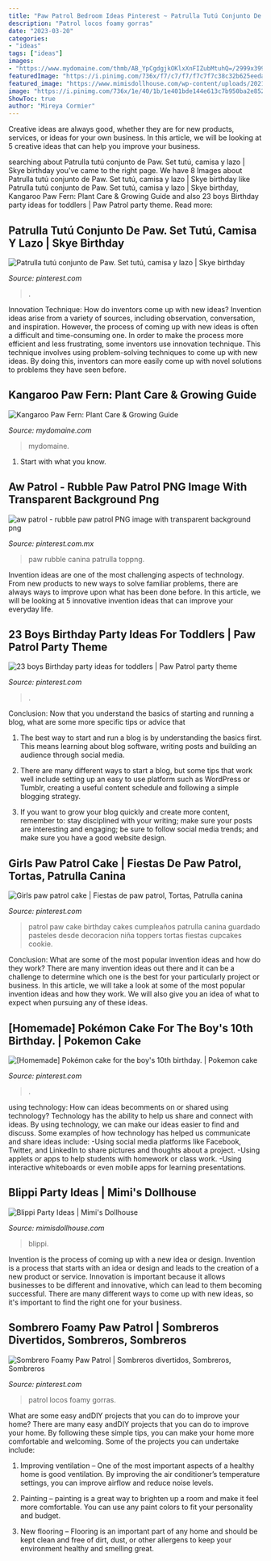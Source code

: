 ```yaml
---
title: "Paw Patrol Bedroom Ideas Pinterest ~ Patrulla Tutú Conjunto De Paw. Set Tutú, Camisa Y Lazo"
description: "Patrol locos foamy gorras"
date: "2023-03-20"
categories:
- "ideas"
tags: ["ideas"]
images:
- "https://www.mydomaine.com/thmb/AB_YpCgdgjkOKlxXnFIZubMtuhQ=/2999x3999/filters:fill(auto,1)/kangaroo-fern-houseplant-5e91b0510b284580a9a2de158e685fbc.jpeg"
featuredImage: "https://i.pinimg.com/736x/f7/c7/f7/f7c7f7c38c32b625eeda6b65d36a23a9.jpg"
featured_image: "https://www.mimisdollhouse.com/wp-content/uploads/2021/03/18-blippi-party-ideas-for-kids-768x1152.jpg"
image: "https://i.pinimg.com/736x/1e/40/1b/1e401bde144e613c7b950ba2e8528196.jpg"
ShowToc: true
author: "Mireya Cormier"
---
```



Creative ideas are always good, whether they are for new products, services, or ideas for your own business. In this article, we will be looking at 5 creative ideas that can help you improve your business.

	

		
searching about Patrulla tutú conjunto de Paw. Set tutú, camisa y lazo | Skye birthday you've came to the right page. We have 8 Images about Patrulla tutú conjunto de Paw. Set tutú, camisa y lazo | Skye birthday like Patrulla tutú conjunto de Paw. Set tutú, camisa y lazo | Skye birthday, Kangaroo Paw Fern: Plant Care &amp; Growing Guide and also 23 boys Birthday party ideas for toddlers | Paw Patrol party theme. Read more:
		
    
## Patrulla Tutú Conjunto De Paw. Set Tutú, Camisa Y Lazo | Skye Birthday

<img loading=lazy src="https://i.pinimg.com/736x/23/6f/da/236fda3626696c4f2a1e3b52f706b06f.jpg" onerror="this.onerror=null;this.src='https://tse2.mm.bing.net/th?id=OIP.IHicrpsUgkqngGLKmRp2XgHaLC&amp;pid=15.1';" alt="Patrulla tutú conjunto de Paw. Set tutú, camisa y lazo | Skye birthday">

_Source: pinterest.com_

>. 

	

Innovation Technique: How do inventors come up with new ideas?
Invention ideas arise from a variety of sources, including observation, conversation, and inspiration. However, the process of coming up with new ideas is often a difficult and time-consuming one. In order to make the process more efficient and less frustrating, some inventors use innovation technique. This technique involves using problem-solving techniques to come up with new ideas. By doing this, inventors can more easily come up with novel solutions to problems they have seen before.

    
## Kangaroo Paw Fern: Plant Care &amp; Growing Guide

<img loading=lazy src="https://www.mydomaine.com/thmb/AB_YpCgdgjkOKlxXnFIZubMtuhQ=/2999x3999/filters:fill(auto,1)/kangaroo-fern-houseplant-5e91b0510b284580a9a2de158e685fbc.jpeg" onerror="this.onerror=null;this.src='https://tse1.mm.bing.net/th?id=OIP.ZOfngSlW6emf_qZzMO2rcwHaJ4&amp;pid=15.1';" alt="Kangaroo Paw Fern: Plant Care &amp; Growing Guide">

_Source: mydomaine.com_

>mydomaine. 

	

1. Start with what you know.

    
## Aw Patrol - Rubble Paw Patrol PNG Image With Transparent Background Png

<img loading=lazy src="https://i.pinimg.com/736x/f7/c7/f7/f7c7f7c38c32b625eeda6b65d36a23a9.jpg" onerror="this.onerror=null;this.src='https://tse3.mm.bing.net/th?id=OIP.jISltpgJnQX76wjT30PeXgHaHk&amp;pid=15.1';" alt="aw patrol - rubble paw patrol PNG image with transparent background png">

_Source: pinterest.com.mx_

>paw rubble canina patrulla toppng. 

	

Invention ideas are one of the most challenging aspects of technology. From new products to new ways to solve familiar problems, there are always ways to improve upon what has been done before. In this article, we will be looking at 5 innovative invention ideas that can improve your everyday life.

    
## 23 Boys Birthday Party Ideas For Toddlers | Paw Patrol Party Theme

<img loading=lazy src="https://i.pinimg.com/736x/1e/40/1b/1e401bde144e613c7b950ba2e8528196.jpg" onerror="this.onerror=null;this.src='https://tse2.mm.bing.net/th?id=OIP.7CeYkk_Vdw2zR09mRCagMAHaKI&amp;pid=15.1';" alt="23 boys Birthday party ideas for toddlers | Paw Patrol party theme">

_Source: pinterest.com_

>. 

	

Conclusion: Now that you understand the basics of starting and running a blog, what are some more specific tips or advice that
1. The best way to start and run a blog is by understanding the basics first. This means learning about blog software, writing posts and building an audience through social media.
2. There are many different ways to start a blog, but some tips that work well include setting up an easy to use platform such as WordPress or Tumblr, creating a useful content schedule and following a simple blogging strategy.

3. If you want to grow your blog quickly and create more content, remember to: stay disciplined with your writing; make sure your posts are interesting and engaging; be sure to follow social media trends; and make sure you have a good website design.

    
## Girls Paw Patrol Cake | Fiestas De Paw Patrol, Tortas, Patrulla Canina

<img loading=lazy src="http://i.pinimg.com/1200x/c8/0b/e4/c80be4cc023a6b240f04b608ea45fa44.jpg" onerror="this.onerror=null;this.src='https://tse3.mm.bing.net/th?id=OIP.QGBSQfTAaJAE9v1ZivV0_AHaNK&amp;pid=15.1';" alt="Girls paw patrol cake | Fiestas de paw patrol, Tortas, Patrulla canina">

_Source: pinterest.com_

>patrol paw cake birthday cakes cumpleaños patrulla canina guardado pasteles desde decoracion niña toppers tortas fiestas cupcakes cookie. 

	

Conclusion: What are some of the most popular invention ideas and how do they work?
There are many invention ideas out there and it can be a challenge to determine which one is the best for your particularly project or business. In this article, we will take a look at some of the most popular invention ideas and how they work. We will also give you an idea of what to expect when pursuing any of these ideas.

    
## [Homemade] Pokémon Cake For The Boy&#039;s 10th Birthday. | Pokemon Cake

<img loading=lazy src="https://i.pinimg.com/736x/2b/aa/67/2baa67b0595faec5008b00f04d69f2b4--pokemon-cakes-homemade-cakes.jpg" onerror="this.onerror=null;this.src='https://tse4.mm.bing.net/th?id=OIP.bGXkOPsPOcjIpLDQ2CTaYQHaJ3&amp;pid=15.1';" alt="[Homemade] Pokémon cake for the boy&#039;s 10th birthday. | Pokemon cake">

_Source: pinterest.com_

>. 

	

using technology: How can ideas becomments on or shared using technology?
Technology has the ability to help us share and connect with ideas. By using technology, we can make our ideas easier to find and discuss. Some examples of how technology has helped us communicate and share ideas include: 
-Using social media platforms like Facebook, Twitter, and LinkedIn to share pictures and thoughts about a project. 
-Using applets or apps to help students with homework or class work. 
-Using interactive whiteboards or even mobile apps for learning presentations.

    
## Blippi Party Ideas | Mimi&#039;s Dollhouse

<img loading=lazy src="https://www.mimisdollhouse.com/wp-content/uploads/2021/03/18-blippi-party-ideas-for-kids-768x1152.jpg" onerror="this.onerror=null;this.src='https://tse4.mm.bing.net/th?id=OIP.Hbevvbs8CU3RgSSHuaw_xAHaLH&amp;pid=15.1';" alt="Blippi Party Ideas | Mimi&#039;s Dollhouse">

_Source: mimisdollhouse.com_

>blippi. 

	

Invention is the process of coming up with a new idea or design.
Invention is a process that starts with an idea or design and leads to the creation of a new product or service. Innovation is important because it allows businesses to be different and innovative, which can lead to them becoming successful. There are many different ways to come up with new ideas, so it's important to find the right one for your business.

    
## Sombrero Foamy Paw Patrol | Sombreros Divertidos, Sombreros, Sombreros

<img loading=lazy src="https://i.pinimg.com/736x/bc/68/74/bc6874b83b54f907273b55ed2e3b973a.jpg" onerror="this.onerror=null;this.src='https://tse1.mm.bing.net/th?id=OIP.iwOtXZSPqkb_vr2orWtyMgHaG1&amp;pid=15.1';" alt="Sombrero Foamy Paw Patrol | Sombreros divertidos, Sombreros, Sombreros">

_Source: pinterest.com_

>patrol locos foamy gorras. 

	

What are some easy andDIY projects that you can do to improve your home?
There are many easy andDIY projects that you can do to improve your home. By following these simple tips, you can make your home more comfortable and welcoming. Some of the projects you can undertake include:
1. Improving ventilation – One of the most important aspects of a healthy home is good ventilation. By improving the air conditioner’s temperature settings, you can improve airflow and reduce noise levels.

2. Painting – painting is a great way to brighten up a room and make it feel more comfortable. You can use any paint colors to fit your personality and budget.

3. New flooring – Flooring is an important part of any home and should be kept clean and free of dirt, dust, or other allergens to keep your environment healthy and smelling great.


